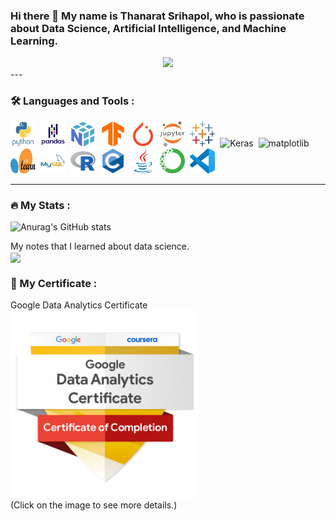 ### Hi there 👋 My name is Thanarat Srihapol, who is passionate about Data Science, Artificial Intelligence, and Machine Learning.

<div id="header" align="center">
  <img src="https://media.giphy.com/media/M9gbBd9nbDrOTu1Mqx/giphy.gif" width="100"/>
</div>
</diหaadsgradgdกv>
---

### :hammer_and_wrench: Languages and Tools :
<div>
  <img src="https://github.com/devicons/devicon/blob/master/icons/python/python-original-wordmark.svg" title="Python" alt="Python" width="40" height="40"/>&nbsp;
  <img src="https://github.com/devicons/devicon/blob/master/icons/pandas/pandas-original-wordmark.svg" title="Pandas" alt="Pandas" width="40" height="40"/>&nbsp;
  <img src="https://github.com/devicons/devicon/blob/master/icons/numpy/numpy-original.svg" title="Numpy" alt="Numpy" width="40" height="40"/>&nbsp;
  <img src="https://github.com/devicons/devicon/blob/master/icons/tensorflow/tensorflow-original.svg" title="Tensorflow" alt="Tensorflow" width="40" height="40"/>&nbsp;
  <img src="https://github.com/devicons/devicon/blob/master/icons/pytorch/pytorch-original.svg" title="PyTorch" alt="PyTorch" width="40" height="40"/>&nbsp;
  <img src="https://github.com/devicons/devicon/blob/master/icons/jupyter/jupyter-original-wordmark.svg" title="Jupyter" alt="Jupyter" width="40" height="40"/>&nbsp;
  <img src="https://github.com/Thanarat-DS/Thanarat-DS/blob/main/Asset/tableau-software.svg" title="Tableau" alt="Tableau" width="40" height="40"/>&nbsp;
  <img src="https://github.com/valohai/ml-logos/blob/master/keras-text.svg" title="Keras" alt="Keras" width="40" height="40"/>&nbsp;
  <img src="https://github.com/valohai/ml-logos/blob/master/matplotlib.svg" title="matplotlib" alt="matplotlib" width="40" height="40"/>&nbsp;
  <img src="https://github.com/scikit-learn/scikit-learn/blob/main/doc/logos/scikit-learn-logo-without-subtitle.svg" title="scikit-learn" alt="scikit-learn" width="40" height="40"/>&nbsp;
  <img src="https://github.com/devicons/devicon/blob/master/icons/mysql/mysql-original-wordmark.svg"  title="MySQL" alt="MySQL" width="40" height="40"/>&nbsp;
  <img src="https://github.com/devicons/devicon/blob/master/icons/r/r-original.svg" title="R" alt="R" width="40" height="40"/>&nbsp;
  <img src="https://github.com/devicons/devicon/blob/master/icons/c/c-original.svg" title="C" alt="C" width="40" height="40"/>&nbsp;
  <img src="https://github.com/devicons/devicon/blob/master/icons/java/java-original.svg" title="Java" alt="Java" width="40" height="40"/>&nbsp;
  <img src="https://github.com/devicons/devicon/blob/master/icons/anaconda/anaconda-original.svg" title="Anaconda" alt="Anaconda" width="40" height="40"/>&nbsp;
  <img src="https://github.com/devicons/devicon/blob/master/icons/vscode/vscode-original.svg" title="Visual Studio Code" alt="Visual Studio Code" width="40" height="40"/>&nbsp;
  
</div>

---

### :fire: My Stats :
![Anurag's GitHub stats](https://github-readme-stats.vercel.app/api?username=Thanarat-DS&show_icons=true&theme=radical)
<br> <!-- [![Top Langs](https://github-readme-stats.vercel.app/api/top-langs/?username=Thanarat-DS)](https://github.com/anuraghazra/github-readme-stats) -->

My notes that I learned about data science. <br>
<a href="https://github.com/Thanarat-DS/Data-Science-Notes">
  <img align="center" src="https://github-readme-stats.vercel.app/api/pin/?username=Thanarat-DS&repo=Data-Science-Notes&theme=dracula" />
</a>

### 🏅 My Certificate :
Google Data Analytics Certificate <br>
<a href="https://www.credly.com/badges/876749c4-a2a2-420c-af63-916038977578/linked_in?t=rsvr53">
  <img src="https://github.com/Thanarat-DS/Thanarat-DS/blob/main/Asset/Google-Data-Analytics-Certificate.png" alt="Google Data Analytics Certificate" width="300" height="300"/>
</a>
<br> (Click on the image to see more details.)
